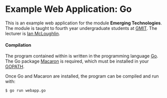 # Example Web Application: Go

This is an example web application for the module **Emerging Technologies**.
The module is taught to fourth year undergraduate students at [GMIT](http://www.gmit.ie).
The lecturer is [Ian McLoughlin](https://ianmcloughlin.github.io).

#### Compilation
The program contained within is written in the programming language [Go](https://golang.org/).
The Go package [Macaron](https://go-macaron.com/) is required, which must be installed in your [GOPATH](https://golang.org/doc/code.html#GOPATH).

Once Go and Macaron are installed, the program can be compiled and run with:
```bash
$ go run webapp.go
```
